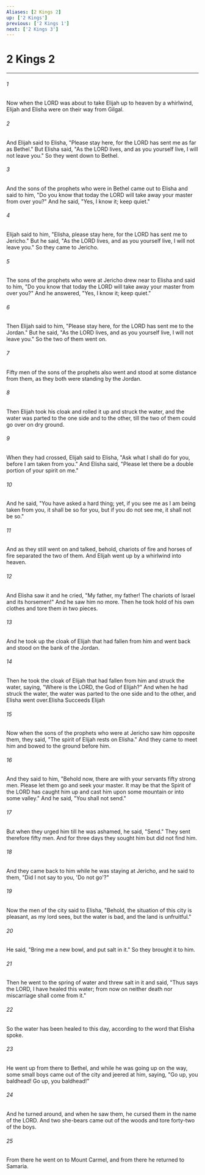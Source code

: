 ```yaml
---
Aliases: [2 Kings 2]
up: ['2 Kings']
previous: ['2 Kings 1']
next: ['2 Kings 3']
---
```

# 2 Kings 2
***



###### 1 
Now when the LORD was about to take Elijah up to heaven by a whirlwind, Elijah and Elisha were on their way from Gilgal. 

###### 2 
And Elijah said to Elisha, "Please stay here, for the LORD has sent me as far as Bethel." But Elisha said, "As the LORD lives, and as you yourself live, I will not leave you." So they went down to Bethel. 

###### 3 
And the sons of the prophets who were in Bethel came out to Elisha and said to him, "Do you know that today the LORD will take away your master from over you?" And he said, "Yes, I know it; keep quiet." 

###### 4 
Elijah said to him, "Elisha, please stay here, for the LORD has sent me to Jericho." But he said, "As the LORD lives, and as you yourself live, I will not leave you." So they came to Jericho. 

###### 5 
The sons of the prophets who were at Jericho drew near to Elisha and said to him, "Do you know that today the LORD will take away your master from over you?" And he answered, "Yes, I know it; keep quiet." 

###### 6 
Then Elijah said to him, "Please stay here, for the LORD has sent me to the Jordan." But he said, "As the LORD lives, and as you yourself live, I will not leave you." So the two of them went on. 

###### 7 
Fifty men of the sons of the prophets also went and stood at some distance from them, as they both were standing by the Jordan. 

###### 8 
Then Elijah took his cloak and rolled it up and struck the water, and the water was parted to the one side and to the other, till the two of them could go over on dry ground. 

###### 9 
When they had crossed, Elijah said to Elisha, "Ask what I shall do for you, before I am taken from you." And Elisha said, "Please let there be a double portion of your spirit on me." 

###### 10 
And he said, "You have asked a hard thing; yet, if you see me as I am being taken from you, it shall be so for you, but if you do not see me, it shall not be so." 

###### 11 
And as they still went on and talked, behold, chariots of fire and horses of fire separated the two of them. And Elijah went up by a whirlwind into heaven. 

###### 12 
And Elisha saw it and he cried, "My father, my father! The chariots of Israel and its horsemen!" And he saw him no more. Then he took hold of his own clothes and tore them in two pieces. 

###### 13 
And he took up the cloak of Elijah that had fallen from him and went back and stood on the bank of the Jordan. 

###### 14 
Then he took the cloak of Elijah that had fallen from him and struck the water, saying, "Where is the LORD, the God of Elijah?" And when he had struck the water, the water was parted to the one side and to the other, and Elisha went over.Elisha Succeeds Elijah 

###### 15 
Now when the sons of the prophets who were at Jericho saw him opposite them, they said, "The spirit of Elijah rests on Elisha." And they came to meet him and bowed to the ground before him. 

###### 16 
And they said to him, "Behold now, there are with your servants fifty strong men. Please let them go and seek your master. It may be that the Spirit of the LORD has caught him up and cast him upon some mountain or into some valley." And he said, "You shall not send." 

###### 17 
But when they urged him till he was ashamed, he said, "Send." They sent therefore fifty men. And for three days they sought him but did not find him. 

###### 18 
And they came back to him while he was staying at Jericho, and he said to them, "Did I not say to you, 'Do not go'?" 

###### 19 
Now the men of the city said to Elisha, "Behold, the situation of this city is pleasant, as my lord sees, but the water is bad, and the land is unfruitful." 

###### 20 
He said, "Bring me a new bowl, and put salt in it." So they brought it to him. 

###### 21 
Then he went to the spring of water and threw salt in it and said, "Thus says the LORD, I have healed this water; from now on neither death nor miscarriage shall come from it." 

###### 22 
So the water has been healed to this day, according to the word that Elisha spoke. 

###### 23 
He went up from there to Bethel, and while he was going up on the way, some small boys came out of the city and jeered at him, saying, "Go up, you baldhead! Go up, you baldhead!" 

###### 24 
And he turned around, and when he saw them, he cursed them in the name of the LORD. And two she-bears came out of the woods and tore forty-two of the boys. 

###### 25 
From there he went on to Mount Carmel, and from there he returned to Samaria.
